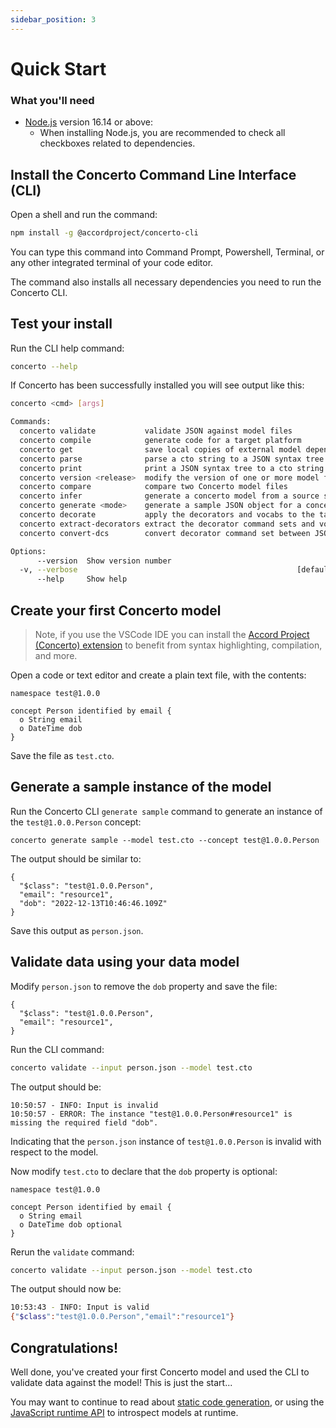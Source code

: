 ```yaml
---
sidebar_position: 3
---
```


# Quick Start

### What you'll need

- [Node.js](https://nodejs.org/en/download/) version 16.14 or above:
  - When installing Node.js, you are recommended to check all checkboxes related to dependencies.

## Install the Concerto Command Line Interface (CLI)

Open a shell and run the command:

```bash
npm install -g @accordproject/concerto-cli
```

You can type this command into Command Prompt, Powershell, Terminal, or any other integrated terminal of your code editor.

The command also installs all necessary dependencies you need to run the Concerto CLI.

## Test your install

Run the CLI help command:

```bash
concerto --help
```

If Concerto has been successfully installed you will see output like this:

```bash
concerto <cmd> [args]

Commands:
  concerto validate           validate JSON against model files
  concerto compile            generate code for a target platform
  concerto get                save local copies of external model dependencies
  concerto parse              parse a cto string to a JSON syntax tree
  concerto print              print a JSON syntax tree to a cto string
  concerto version <release>  modify the version of one or more model files
  concerto compare            compare two Concerto model files
  concerto infer              generate a concerto model from a source schema
  concerto generate <mode>    generate a sample JSON object for a concept
  concerto decorate           apply the decorators and vocabs to the target models from given list of dcs files and vocab files
  concerto extract-decorators extract the decorator command sets and vocabularies from a list of model files
  concerto convert-dcs        convert decorator command set between JSON and YAML formats

Options:
      --version  Show version number                                   [boolean]
  -v, --verbose                                                 [default: false]
      --help     Show help                                             [boolean]
```

## Create your first Concerto model

> Note, if you use the VSCode IDE you can install the [Accord Project (Concerto) extension](/docs/tools/vscode) to benefit from syntax highlighting, compilation, and more.

Open a code or text editor and create a plain text file, with the contents:

```concerto
namespace test@1.0.0

concept Person identified by email {
  o String email
  o DateTime dob
}
```

Save the file as `test.cto`.

## Generate a sample instance of the model

Run the Concerto CLI `generate sample` command to generate an instance of the `test@1.0.0.Person` concept:

```base
concerto generate sample --model test.cto --concept test@1.0.0.Person
```

The output should be similar to:

```
{
  "$class": "test@1.0.0.Person",
  "email": "resource1",
  "dob": "2022-12-13T10:46:46.109Z"
}
```

Save this output as `person.json`.

## Validate data using your data model

Modify `person.json` to remove the `dob` property and save the file:

```base
{
  "$class": "test@1.0.0.Person",
  "email": "resource1",
}
```

Run the CLI command:

```bash
concerto validate --input person.json --model test.cto 
```

The output should be:

```base
10:50:57 - INFO: Input is invalid
10:50:57 - ERROR: The instance "test@1.0.0.Person#resource1" is missing the required field "dob".
```

Indicating that the `person.json` instance of `test@1.0.0.Person` is invalid with respect to the model.

Now modify `test.cto` to declare that the `dob` property is optional:

```concerto
namespace test@1.0.0

concept Person identified by email {
  o String email
  o DateTime dob optional
}
```

Rerun the `validate` command:

```bash
concerto validate --input person.json --model test.cto 
```

The output should now be:

```bash
10:53:43 - INFO: Input is valid
{"$class":"test@1.0.0.Person","email":"resource1"}
```

## Congratulations!

Well done, you've created your first Concerto model and used the CLI to validate data against the model! This is just the start...

You may want to continue to read about [static code generation](/docs/category/code-generation), or using the [JavaScript runtime API](/docs/reference/api/api-js-validation) to introspect models at runtime.